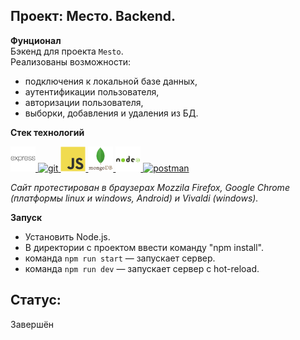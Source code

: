 ## Проект: Место. Backend.  

**Фунционал**      
Бэкенд для проекта `Mesto`.    
Реализованы возможности:  
 - подключения к локальной базе данных,  
 - аутентификации пользователя,  
 - авторизации пользователя,  
 - выборки, добавления и удаления из БД. 

**Стек технологий**  
<p align="left"> 
  <a href="https://expressjs.com" target="_blank" rel="noreferrer"> 
    <img src="https://raw.githubusercontent.com/devicons/devicon/master/icons/express/express-original-wordmark.svg" alt="express" width="40" height="40"/> 
  </a> 
  <a href="https://git-scm.com/" target="_blank" rel="noreferrer"> 
    <img src="https://www.vectorlogo.zone/logos/git-scm/git-scm-icon.svg" alt="git" width="40" height="40"/> 
  </a> 
  <a href="https://developer.mozilla.org/en-US/docs/Web/JavaScript" target="_blank" rel="noreferrer"> 
    <img src="https://raw.githubusercontent.com/devicons/devicon/master/icons/javascript/javascript-original.svg" alt="javascript" width="40" height="40"/> 
  </a> 
  <a href="https://www.mongodb.com/" target="_blank" rel="noreferrer"> 
    <img src="https://raw.githubusercontent.com/devicons/devicon/master/icons/mongodb/mongodb-original-wordmark.svg" alt="mongodb" width="40" height="40"/> 
  </a> 
  <a href="https://nodejs.org" target="_blank" rel="noreferrer"> 
    <img src="https://raw.githubusercontent.com/devicons/devicon/master/icons/nodejs/nodejs-original-wordmark.svg" alt="nodejs" width="40" height="40"/> 
  </a> 
  <a href="https://postman.com" target="_blank" rel="noreferrer"> 
    <img src="https://www.vectorlogo.zone/logos/getpostman/getpostman-icon.svg" alt="postman" width="40" height="40"/> 
  </a> </p>  

*Сайт протестирован в браузерах Mozzila Firefox, Google Chrome (платформы linux и windows, Android) и Vivaldi (windows).*

**Запуск**   
- Установить Node.js.
- В директории с проектом ввести команду "npm install".
- команда `npm run start` — запускает сервер.   
- команда `npm run dev` — запускает сервер с hot-reload.


## Статус:   
Завершён  




